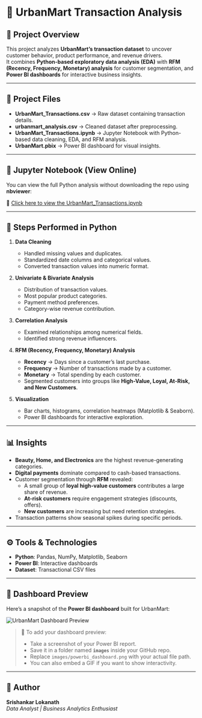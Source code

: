 # 🛒 UrbanMart Transaction Analysis

## 📌 Project Overview
This project analyzes **UrbanMart’s transaction dataset** to uncover customer behavior, product performance, and revenue drivers.  
It combines **Python-based exploratory data analysis (EDA)** with **RFM (Recency, Frequency, Monetary) analysis** for customer segmentation, and **Power BI dashboards** for interactive business insights.

---

## 📂 Project Files
- **UrbanMart_Transactions.csv** → Raw dataset containing transaction details.  
- **urbanmart_analysis.csv** → Cleaned dataset after preprocessing.  
- **UrbanMart_Transactions.ipynb** → Jupyter Notebook with Python-based data cleaning, EDA, and RFM analysis.  
- **UrbanMart.pbix** → Power BI dashboard for visual insights.  

---

## 📓 Jupyter Notebook (View Online)
You can view the full Python analysis without downloading the repo using **nbviewer**:  

🔗 [Click here to view the UrbanMart_Transactions.ipynb](https://nbviewer.org/github/Srishankar123/UrbanMart-Sales-Customer-Analysis-/blob/main/UrbanMart_Transactions.ipynb)

---

## 🔑 Steps Performed in Python
1. **Data Cleaning**
   - Handled missing values and duplicates.  
   - Standardized date columns and categorical values.  
   - Converted transaction values into numeric format.  

2. **Univariate & Bivariate Analysis**
   - Distribution of transaction values.  
   - Most popular product categories.  
   - Payment method preferences.  
   - Category-wise revenue contribution.  

3. **Correlation Analysis**
   - Examined relationships among numerical fields.  
   - Identified strong revenue influencers.  

4. **RFM (Recency, Frequency, Monetary) Analysis**
   - **Recency** → Days since a customer’s last purchase.  
   - **Frequency** → Number of transactions made by a customer.  
   - **Monetary** → Total spending by each customer.  
   - Segmented customers into groups like **High-Value, Loyal, At-Risk, and New Customers**.  

5. **Visualization**
   - Bar charts, histograms, correlation heatmaps (Matplotlib & Seaborn).  
   - Power BI dashboards for interactive exploration.  

---

## 📊 Insights
- **Beauty, Home, and Electronics** are the highest revenue-generating categories.  
- **Digital payments** dominate compared to cash-based transactions.  
- Customer segmentation through **RFM** revealed:  
  - A small group of **loyal high-value customers** contributes a large share of revenue.  
  - **At-risk customers** require engagement strategies (discounts, offers).  
  - **New customers** are increasing but need retention strategies.  
- Transaction patterns show seasonal spikes during specific periods.  

---

## ⚙️ Tools & Technologies
- **Python**: Pandas, NumPy, Matplotlib, Seaborn  
- **Power BI**: Interactive dashboards  
- **Dataset**: Transactional CSV files  

---

## 📂 Dashboard Preview
Here’s a snapshot of the **Power BI dashboard** built for UrbanMart:  

![UrbanMart Dashboard Preview](https://github.com/user-attachments/assets/ba867121-faa4-4694-937a-9b4642dedc33)
 

> 📌 To add your dashboard preview:  
> - Take a screenshot of your Power BI report.  
> - Save it in a folder named **`images`** inside your GitHub repo.  
> - Replace `images/powerbi_dashboard.png` with your actual file path.  
> - You can also embed a GIF if you want to show interactivity.

---

## 👤 Author
**Srishankar Lokanath**  
_Data Analyst | Business Analytics Enthusiast_
